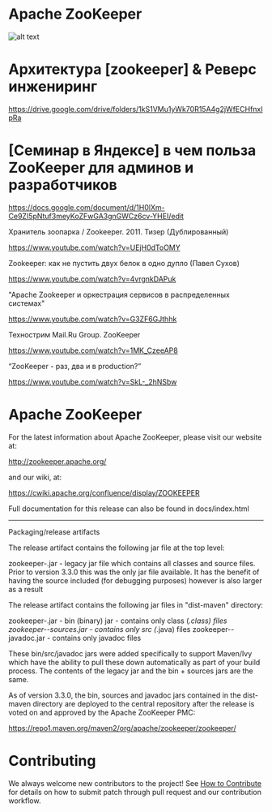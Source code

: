 # Apache ZooKeeper
![alt text](https://cdn.intellipaat.com/blog/wp-content/uploads/2016/12/What-is-Apache-zookeeper.jpg)

#  Архитектура [zookeeper] & Реверс инжениринг
https://drive.google.com/drive/folders/1kS1VMu1yWk70R15A4g2jWfECHfnxIpRa

# [Семинар в Яндексе] в чем польза ZooKeeper для админов и разработчиков
https://docs.google.com/document/d/1H0lXm-Ce9ZI5pNtuf3meyKoZFwGA3gnGWCz6cv-YHEI/edit

Хранитель зоопарка / Zookeeper. 2011. Тизер (Дублированный)

https://www.youtube.com/watch?v=UEjH0dToOMY

Zookeeper: как не пустить двух белок в одно дупло (Павел Сухов)

https://www.youtube.com/watch?v=4vrgnkDAPuk

"Apache Zookeeper и оркестрация сервисов в распределенных системах"

https://www.youtube.com/watch?v=G3ZF6GJthhk

Технострим Mail.Ru Group. ZooKeeper

https://www.youtube.com/watch?v=1MK_CzeeAP8

“ZooKeeper - раз, два и в production?”

https://www.youtube.com/watch?v=SkL-_2hNSbw

# Apache ZooKeeper

For the latest information about Apache ZooKeeper, please visit our website at:

   http://zookeeper.apache.org/

and our wiki, at:

   https://cwiki.apache.org/confluence/display/ZOOKEEPER

Full documentation for this release can also be found in docs/index.html

---------------------------
Packaging/release artifacts

The release artifact contains the following jar file at the top level:

zookeeper-<version>.jar         - legacy jar file which contains all classes
                                  and source files. Prior to version 3.3.0 this
                                  was the only jar file available. It has the 
                                  benefit of having the source included (for
                                  debugging purposes) however is also larger as
                                  a result

The release artifact contains the following jar files in "dist-maven" directory:

zookeeper-<version>.jar         - bin (binary) jar - contains only class (*.class) files
zookeeper-<version>-sources.jar - contains only src (*.java) files
zookeeper-<version>-javadoc.jar - contains only javadoc files

These bin/src/javadoc jars were added specifically to support Maven/Ivy which have 
the ability to pull these down automatically as part of your build process. 
The contents of the legacy jar and the bin + sources jars are the same.

As of version 3.3.0, the bin, sources and javadoc jars contained in the
dist-maven directory are deployed to the central repository after the release
is voted on and approved by the Apache ZooKeeper PMC:

  https://repo1.maven.org/maven2/org/apache/zookeeper/zookeeper/

# Contributing
We always welcome new contributors to the project! See [How to Contribute](https://cwiki.apache.org/confluence/display/ZOOKEEPER/HowToContribute) for details on how to submit patch through pull request and our contribution workflow.


